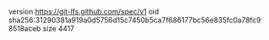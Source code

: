 version https://git-lfs.github.com/spec/v1
oid sha256:31290381a919a0d5756d15c7450b5ca7f686177bc56e835fc0a78fc98518aceb
size 4417
